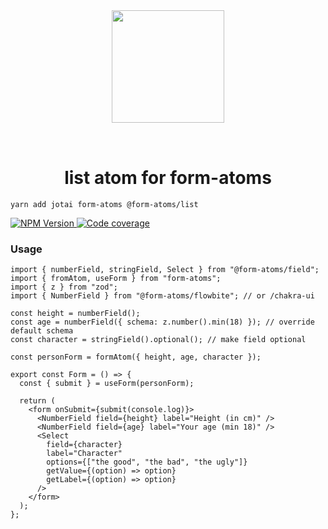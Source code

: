 <div align="center">
  <img width="180" style="margin: 32px" src="./form-atoms-field.svg">
  <h1>list atom for form-atoms</h1>
</div>

```
yarn add jotai form-atoms @form-atoms/list
```

<a aria-label="NPM version" href="https://www.npmjs.com/package/%40form-atoms/list">
  <img alt="NPM Version" src="https://img.shields.io/npm/v/%40form-atoms/list?style=for-the-badge&labelColor=24292e">
</a>
<a aria-label="Code coverage report" href="https://codecov.io/gh/form-atoms/list">
  <img alt="Code coverage" src="https://img.shields.io/codecov/c/gh/form-atoms/list?style=for-the-badge&labelColor=24292e">
</a>

### Usage

```tsx
import { numberField, stringField, Select } from "@form-atoms/field";
import { fromAtom, useForm } from "form-atoms";
import { z } from "zod";
import { NumberField } from "@form-atoms/flowbite"; // or /chakra-ui

const height = numberField();
const age = numberField({ schema: z.number().min(18) }); // override default schema
const character = stringField().optional(); // make field optional

const personForm = formAtom({ height, age, character });

export const Form = () => {
  const { submit } = useForm(personForm);

  return (
    <form onSubmit={submit(console.log)}>
      <NumberField field={height} label="Height (in cm)" />
      <NumberField field={age} label="Your age (min 18)" />
      <Select
        field={character}
        label="Character"
        options={["the good", "the bad", "the ugly"]}
        getValue={(option) => option}
        getLabel={(option) => option}
      />
    </form>
  );
};
```
